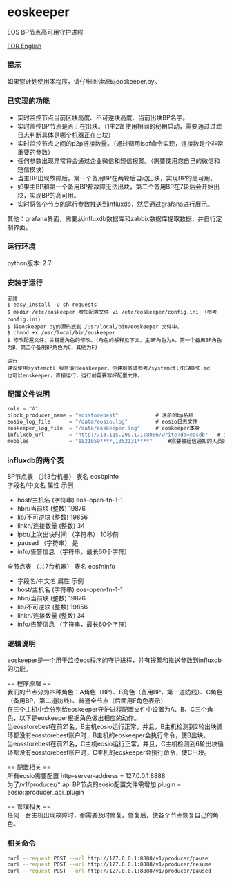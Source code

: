 # eoskeeper
EOS BP节点高可用守护进程

[FOR English](https://github.com/eosstore/eoskeeper/blob/master/README-EN.md)

### 提示
如果您计划使用本程序，请仔细阅读源码eoskeeper.py。


### 已实现的功能
* 实时监控节点当前区块高度、不可逆块高度、当前出块BP名字。
* 实时监控BP节点是否正在出块。（1主2备使用相同的秘钥启动，需要通过过滤日志判断具体是哪个机器正在出块）
* 实时监控节点之间的p2p链接数量。（通过调用lsof命令实现，连接数是个非常重要的参数）
* 任何参数出现异常将会通过企业微信和短信报警。（需要使用您自己的微信和短信模块）
* 当主BP出现故障后，第一个备用BP在两轮后自动出块，实现BP的高可用。
* 如果主BP和第一个备用BP都故障无法出块，第二个备用BP在7轮后会开始出块，实现BP的高可用。
* 实时将各个节点的运行参数推送到influxdb，然后通过grafana进行展示。

其他：grafana界面，需要从influxdb数据库和zabbix数据库提取数据，并自行定制界面。

### 运行环境
python版本: 2.7  

### 安装于运行
```
安装
$ easy_install -U sh requests
$ mkdir /etc/eoskeeper 增加配置文件 vi /etc/eoskeeper/config.ini （参考config.ini）
$ 将eoskeeper.py的源码放到 /usr/local/bin/eoskeeper 文件中。
$ chmod +x /usr/local/bin/eoskeeper
$ 修改配置文件，关键是角色的修改。(角色的解释见下文，主BP角色为A，第一个备用BP角色为B，第二个备用BP角色为C，其他为F)

运行
建议使用systemctl 服务运行eoskeeper，创建服务请参考/systemctl/README.md
也可以eoskeeper，直接运行，运行前需要写好配置文件。

```

### 配置文件说明  
```a
role = "A"
block_producer_name = "eosstorebest"            # 注册的bp名称
eosio_log_file      = "/data/eosio.log"         # eosio日志文件
eoskeeper_log_file  = "/data/eoskeeper.log"     # eoskeeper本身
infulxdb_url        = "http://13.115.200.171:8086/write?db=eosdb"   # influxdb的url
mobiles             = "1821050****,1352131****"     #需要被短信通知的人员的手机号

```

### influxdb的两个表
BP节点表 （共3台机器）
表名 eosbpinfo  
字段名/中文名            属性          示例 
* host/主机名            (字符串)       eos-open-fn-1-1
* hbn/当前块             (整数)         19876
* lib/不可逆块            (整数)        19856
* linkn/连接数量          (整数)        34
* lpbt/上次出块时间     （字符串）        10秒前
* paused                 （字符串）     是
* info/告警信息         （字符串，最长60个字符） 
         

全节点表 （共7台机器）
表名 eosfninfo
* 字段名/中文名            属性          示例 
* host/主机名            (字符串)       eos-open-fn-1-1
* hbn/当前块             (整数)         19876
* lib/不可逆块            (整数)        19856
* linkn/连接数量          (整数)        34
* info/告警信息         （字符串，最长60个字符） 


### 逻辑说明

eoskeeper是一个用于监控eos程序的守护进程，并有报警和推送参数到influxdb的功能。

== 程序原理 ==  
我们的节点分为四种角色：A角色（BP）、B角色（备用BP，第一道防线）、C角色（备用BP，第二道防线）、普通全节点（后面用F角色表示）  
在三个主机中会分别给eoskeeper守护进程配置文件中设置为A、B、C三个角色，以下是eoskeeper根据角色做出相应的动作。  
当eosstorebest在前21名，B主机eosio运行正常，并且，B主机检测到2轮出块循环都没有eosstorebest账户时，B主机的eoskeeper会执行命令，使B出块。  
当eosstorebest在前21名，C主机eosio运行正常，并且，C主机检测到6轮出块循环都没有eosstorebest账户时，C主机的eoskeeper会执行命令，使C出块。    

== 配置相关 ==  
所有eosio需要配置 http-server-address = 127.0.0.1:8888  
为了/v1/producer/* api BP节点的eosio配置文件需增加 plugin = eosio::producer_api_plugin  

== 管理相关 ==  
任何一台主机出现故障时，都需要及时修复。修复后，使各个节点恢复自己的角色。  


### 相关命令
```bash
curl --request POST --url http://127.0.0.1:8888/v1/producer/pause
curl --request POST --url http://127.0.0.1:8888/v1/producer/resume
curl --request POST --url http://127.0.0.1:8888/v1/producer/paused
```
